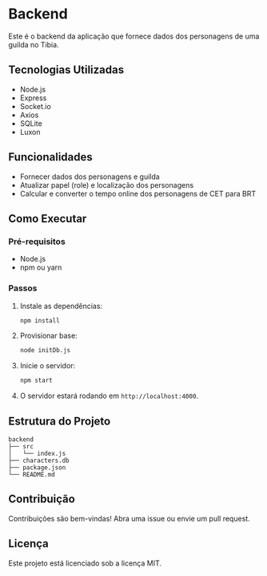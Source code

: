 # Backend

Este é o backend da aplicação que fornece dados dos personagens de uma guilda no Tibia.

## Tecnologias Utilizadas

- Node.js
- Express
- Socket.io
- Axios
- SQLite
- Luxon

## Funcionalidades

- Fornecer dados dos personagens e guilda
- Atualizar papel (role) e localização dos personagens
- Calcular e converter o tempo online dos personagens de CET para BRT

## Como Executar

### Pré-requisitos

- Node.js
- npm ou yarn

### Passos

1. Instale as dependências:

    ```bash
    npm install
    ```
2. Provisionar base:
    ```sh
    node initDb.js
    ```
3. Inicie o servidor:

    ```bash
    npm start
    ```

3. O servidor estará rodando em `http://localhost:4000`.

## Estrutura do Projeto

```
backend
├── src
│   └── index.js
├── characters.db
├── package.json
└── README.md
```

## Contribuição

Contribuições são bem-vindas! Abra uma issue ou envie um pull request.

## Licença

Este projeto está licenciado sob a licença MIT.
